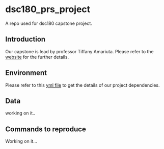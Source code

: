 # dsc180_prs_project
A repo used for dsc180 capstone project.

## Introduction
Our capstone is lead by professor Tiffany Amariuta. Please refer to the [website](https://tiffanyamariuta.github.io/capstone-genetic-risk-prediction/) for the further details.



## Environment
Please refer to this [yml file](https://github.com/Elijahzyp/dsc180_prs_project/blob/main/environment.yml) to get the details of our project dependencies. 

## Data

working on it..

## Commands to reproduce

Working on it...

